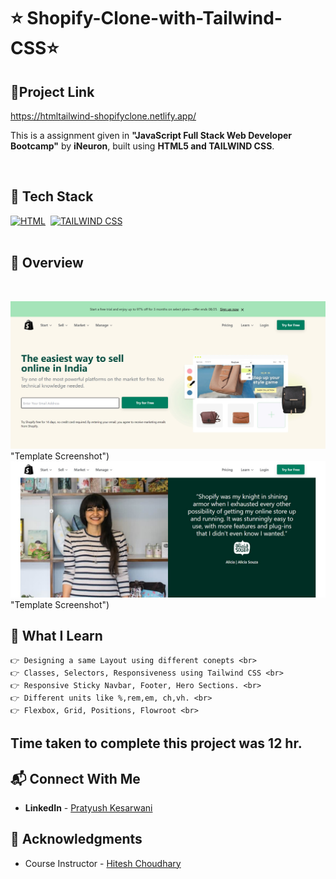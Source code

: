 
# ⭐ Shopify-Clone-with-Tailwind-CSS⭐


## 🔗Project  Link
https://htmltailwind-shopifyclone.netlify.app/

This is a assignment given in **"JavaScript Full Stack Web Developer Bootcamp"** by **iNeuron**, built using **HTML5 and TAILWIND CSS**.
<br>

<br>

## 📌 Tech Stack

[![HTML](https://img.shields.io/badge/html5%20-%23E34F26.svg?&style=for-the-badge&logo=html5&logoColor=white)]()&nbsp;
[![TAILWIND CSS](https://img.shields.io/badge/css3%20-%231572B6.svg?&style=for-the-badge&logo=css3&logoColor=white)]()&nbsp;
<br>
<br>

## 📌 Overview

<br>

![Screenshot](./screenshot.png) "Template Screenshot")
![Screenshot](./screenshot2.png) "Template Screenshot")




## 📌 What I Learn

    👉 Designing a same Layout using different conepts <br>
    👉 Classes, Selectors, Responsiveness using Tailwind CSS <br>
    👉 Responsive Sticky Navbar, Footer, Hero Sections. <br>
    👉 Different units like %,rem,em, ch,vh. <br>
    👉 Flexbox, Grid, Positions, Flowroot <br>
    
   



## Time taken to complete this project was **12 hr**.

## 📬 Connect With Me

- **LinkedIn** - [Pratyush Kesarwani](https://www.linkedin.com/in/pratyush-kesarwani-2b6601171/)

## 📌 Acknowledgments

- Course Instructor - [Hitesh Choudhary](https://github.com/hiteshchoudhary)
